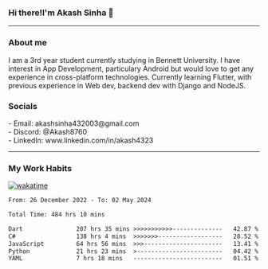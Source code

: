<h3>Hi there!I'm Akash Sinha 👋</h3>

--- 

<h3>About me</h3>
I am a 3rd year student currently studying in Bennett University. I have interest in App Development, particulary Android but would love to get any experience in cross-platform technologies. Currently learning Flutter, with previous experience in Web dev, backend dev with Django and NodeJS.

<h3>Socials</h3>
 - Email: akashsinha432003@gmail.com<br>
 - Discord: @Akash8760<br>
 - LinkedIn: www.linkedin.com/in/akash4323<br>


---

<h3>My Work Habits</h3>

[![wakatime](https://wakatime.com/badge/user/938b2951-49cf-4810-9b9e-c17cde3d3343.svg)](https://wakatime.com/@938b2951-49cf-4810-9b9e-c17cde3d3343)

<!--START_SECTION:waka-->

```txt
From: 26 December 2022 - To: 02 May 2024

Total Time: 484 hrs 10 mins

Dart               207 hrs 35 mins >>>>>>>>>>>--------------   42.87 %
C#                 138 hrs 4 mins  >>>>>>>------------------   28.52 %
JavaScript         64 hrs 56 mins  >>>----------------------   13.41 %
Python             21 hrs 23 mins  >------------------------   04.42 %
YAML               7 hrs 18 mins   -------------------------   01.51 %
```

<!--END_SECTION:waka-->

